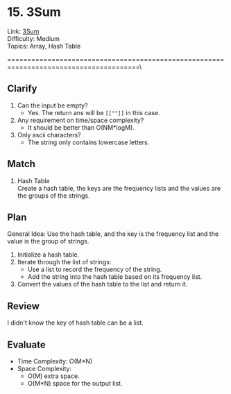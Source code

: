 # 15. 3Sum
Link: [3Sum](https://leetcode.com/problems/3sum/description/)\
Difficulty: Medium\
Topics: Array, Hash Table

=======================================================================================\

## Clarify
1. Can the input be empty?
   - Yes. The return ans will be `[[""]]` in this case.
2. Any requirement on time/space complexity?
   - It should be better than O(NM*logM).
3. Only ascii characters?
   - The string only contains lowercase letters.
## Match
1. Hash Table\
   Create a hash table, the keys are the frequency lists and the values are the groups of the strings.
## Plan
General Idea: Use the hash table, and the key is the frequency list and the value is the group of strings.
1. Initialize a hash table.
2. Iterate through the list of strings:
   - Use a list to record the frequency of the string.
   - Add the string into the hash table based on its frequency list.
3. Convert the values of the hash table to the list and return it.
## Review
I didn't know the key of hash table can be a list.
## Evaluate
- Time Complexity: O(M*N)
- Space Complexity:
  - O(M) extra space.
  - O(M*N) space for the output list.
